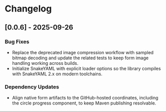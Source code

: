 # Changelog

## [0.0.6] - 2025-09-26
### Bug Fixes
- Replace the deprecated image compression workflow with sampled bitmap decoding and
  update the related tests to keep form image handling working across builds.
- Initialize SnakeYAML with explicit loader options so the library compiles with
  SnakeYAML 2.x on modern toolchains.

### Dependency Updates
- Align native form artifacts to the GitHub-hosted coordinates, including the
  circle progress component, to keep Maven publishing resolvable.
